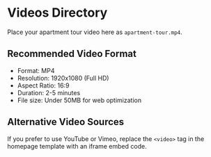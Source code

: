 # Videos Directory

Place your apartment tour video here as `apartment-tour.mp4`.

## Recommended Video Format
- Format: MP4
- Resolution: 1920x1080 (Full HD) 
- Aspect Ratio: 16:9
- Duration: 2-5 minutes
- File size: Under 50MB for web optimization

## Alternative Video Sources
If you prefer to use YouTube or Vimeo, replace the `<video>` tag in the homepage template with an iframe embed code.